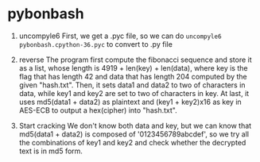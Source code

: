 # pybonbash
1. uncompyle6
First, we get a .pyc file, so we can do `uncompyle6 pybonbash.cpython-36.pyc` to convert to .py file

2. reverse
The program first compute the fibonacci sequence and store it as a list, whose length is 4919 + len(key) + len(data), where key is the flag that has length 42 and data that has length 204 computed by the given "hash.txt".
Then, it sets data1 and data2 to two of characters in data, while key1 and key2 are set to two of characters in key.
At last, it uses md5(data1 + data2) as plaintext and (key1 + key2)x16 as key in AES-ECB to output a hex(cipher) into "hash.txt".

3. Start cracking
We don't know both data and key, but we can know that md5(data1 + data2) is composed of '0123456789abcdef', so we try all the combinations of key1 and key2 and check whether the decrypted text is in md5 form.
